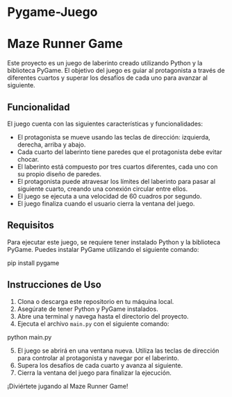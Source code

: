 # Pygame-Juego
# Maze Runner Game

Este proyecto es un juego de laberinto creado utilizando Python y la biblioteca PyGame. El objetivo del juego es guiar al protagonista a través de diferentes cuartos y superar los desafíos de cada uno para avanzar al siguiente.

## Funcionalidad

El juego cuenta con las siguientes características y funcionalidades:

- El protagonista se mueve usando las teclas de dirección: izquierda, derecha, arriba y abajo.
- Cada cuarto del laberinto tiene paredes que el protagonista debe evitar chocar.
- El laberinto está compuesto por tres cuartos diferentes, cada uno con su propio diseño de paredes.
- El protagonista puede atravesar los límites del laberinto para pasar al siguiente cuarto, creando una conexión circular entre ellos.
- El juego se ejecuta a una velocidad de 60 cuadros por segundo.
- El juego finaliza cuando el usuario cierra la ventana del juego.

## Requisitos

Para ejecutar este juego, se requiere tener instalado Python y la biblioteca PyGame. Puedes instalar PyGame utilizando el siguiente comando:

pip install pygame


## Instrucciones de Uso

1. Clona o descarga este repositorio en tu máquina local.
2. Asegúrate de tener Python y PyGame instalados.
3. Abre una terminal y navega hasta el directorio del proyecto.
4. Ejecuta el archivo `main.py` con el siguiente comando:

python main.py


5. El juego se abrirá en una ventana nueva. Utiliza las teclas de dirección para controlar al protagonista y navegar por el laberinto.
6. Supera los desafíos de cada cuarto y avanza al siguiente.
7. Cierra la ventana del juego para finalizar la ejecución.

¡Diviértete jugando al Maze Runner Game!



